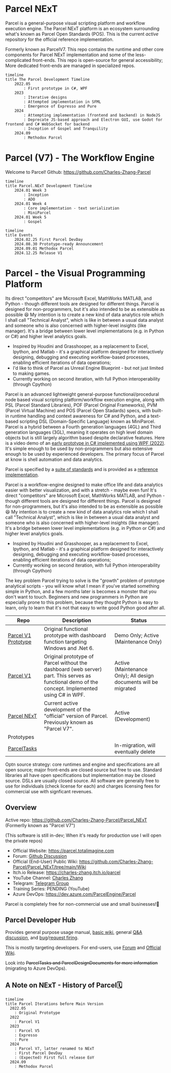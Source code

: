 # Parcel NExT

<!-- Keep it brief. -->

Parcel is a general-purpose visual scripting platform and workflow execution engine. The Parcel NExT platform is an ecosystem surrounding what's known as Parcel Open Standards (POS). This is the current *active* repository for the official reference implementation.

Formerly known as ParcelV7. This repo contains the runtime and other core components for Parcel NExT implementation and some of the less-complicated front-ends. This repo is open-source for general accessibility; More dedicated front-ends are managed in specialized repos.

```mermaid
timeline
title The Parcel Development Timeline
    2022.05
        : First prototype in C#, WPF
    2023
        : Iterative designs
        : Attempted implementation in SFML
        : Emergence of Expresso and Pure
    2024
        : Attempting implementation (frontend and backend) in NodeJS
        : Deprecate JS-based approach and Electron GUI, use Godot for frontend and C# WebSocket for backend
        : Inception of Gospel and Tranquility
    2024.09
        : Methodox Parcel
```

<!-- Including developer (env setup) instructions for new people and new computer setup. -->

# Parcel (V7) - The Workflow Engine

<!-- This is for the website, it's now deprecated, and we should migrate/replace contents with Methodox.io, and manage it in dedicated repo; See MethodoxLandingPageReactWebApp for current official website -->
<!-- This is the entry point of public facing Github Pages -->

Welcome to Parcel!
Github: https://github.com/Charles-Zhang-Parcel

<!-- Consider removing the first timeline - move to personal note; The second timeline can be kept -->
```mermaid
timeline
title Parcel.NExT Development Timeline
    2024.01 Week 3
        : Inception
        : ADO
    2024.01 Week 4
        : Core implementation - text serialization
        : MiniParcel
    2024.01 Week 5
        : Gospel
```

```mermaid
timeline
title Events
    2024.02.25 First Parcel DevDay
    2024.08.30 Prototype-ready Announcement
    2024.09.01 Methodox Parcel
    2024.12.25 Release V1
```

# Parcel - the Visual Programming Platform

Its direct "competitors" are Microsoft Excel, MathWorks MATLAB, and Python - though different tools are designed for different things. Parcel is designed for non-programmers, but it's also intended to be as extensible as possible 😆 My intention is to create a new kind of data analytics role which I shall call "Technical Analyst", which is like in between a usual data analyst and someone who is also concerned with higher-level insights (like manager). It's a bridge between lower level implementations (e.g. in Python or C#) and higher level analytics goals.

* Inspired by Houdini and Grasshooper, as a replacement to Excel, Ipython, and Matlab - it's a graphical platform designed for interactively designing, debugging and executing workflow-based processes, enabling efficient iterations of data operations;
* I'd like to think of Parcel as Unreal Engine Blueprint - but not just limited to making games.
* Currently working on second iteration, with full Python interoperability (through Cpython)

Parcel is an advanced lightweight general-purpose functional/procedural node based visual scripting platform/workflow execution engine, along with PSL (Parcel Standard Libraries), POF (Parcel Original Frameworks), PVM (Parcel Virtual Machine) and POS (Parcel Open Stadards) specs, with built-in runtime handling and context awareness for C# and Python, and a text-based scripting DSL (Domain-Specific Language) known as MiniParcel. Parcel is a hybrid between a Fourth generation languages (4GL) and Third generation languages (3GL), meaning it operates on high level domain objects but is still largely algorithm based despite declarative features. Here is a video demo of an [early prototype in C# implemented using WPF (2022)](https://youtu.be/yEHaf_4y5AE). It's simple enough to be used by non-programmers but also extensive enough to be used by experienced developers. The primary focus of Parcel at know is shell automation and data analytics.

Parcel is specified by a [suite of standards](https://github.com/Charles-Zhang-Parcel/Parcel_NExT/tree/main/Parcel%20Open%20Standard) and is provided as a [reference implementation](https://github.com/Charles-Zhang-Parcel/Parcel_NExT/tree/main/C%23).

Parcel is a workflow-engine designed to make office life and data analytics easier with better visualization, and with a stretch - maybe even fun! It's direct "competitors" are Microsoft Excel, MathWorks MATLAB, and Python - though different tools are designed for different things. Parcel is designed for non-programmers, but it's also intended to be as extensible as possible 😆 My intention is to create a new kind of data analytics role which I shall call "Technical Analyst", which is like in between a usual data analyst and someone who is also concerned with higher-level insights (like manager). It's a bridge between lower level implementations (e.g. in Python or C#) and higher level analytics goals.

* Inspired by Houdini and Grasshooper, as a replacement to Excel, Ipython, and Matlab - it's a graphical platform designed for interactively designing, debugging and executing workflow-based processes, enabling efficient iterations of data operations; 
* Currently working on second iteration, with full Python interoperability (through Cpython)

The key problem Parcel trying to solve is the "growth" problem of prototype analytical scripts - you will know what I mean if you've started something simple in Python, and a few months later is becomes a monster that you don't want to touch. Beginners and new programmers in Python are especially prone to this problem, because they thought Python is easy to learn, only to learn that it's not that easy to write good Python good after all.

|Repo|Description|Status|
|-|-|-|
|[Parcel V1 Prototype](https://github.com/Charles-Zhang-Parcel/Parcel_V1_Prototype)|Original functional prototype with dashboard function targeting Windows and .Net 6.|Demo Only; Active (Maintenance Only)|
|[Parcel V1](https://github.com/Charles-Zhang-Parcel/Parcel_V1)|Original prototype of Parcel without the dashboard (web server) part. This serves as functional demo of the concept. Implemented using C# in WPF.|Active (Maintenance Only); All design documents will be migrated|
|[Parcel NExT](https://github.com/Charles-Zhang-Parcel/Parcel_NExT)|Current active development of the "official" version of Parcel. Previously known as "Parcel V7".|Active (Development)|
|Prototypes|||
|[ParcelTasks](https://github.com/Charles-Zhang-Parcel/ParcelTasks)||In-migration, will eventually delete|

Optn source strategy: core runtimes and engine and specifications are all open source; major front-ends are closed source but free to use. Standard libraries all have open specifications but implementation may be closed source. DSLs are usually closed source. All software are generally free to use for individuals (check license for each) and charges licensing fees for commercial use with signficant revenues.

## Overview

Active repo: https://github.com/Charles-Zhang-Parcel/Parcel_NExT (Formerlly known as "Parcel V7")

(This software is still in-dev; When it's ready for production use I will open the private repos)

* Official Website: https://parcel.totalimagine.com
* Forum: [Github Discussion](https://github.com/Charles-Zhang-Parcel/Parcel_NExT/discussions)
* Official (End-User) Public Wiki: https://github.com/Charles-Zhang-Parcel/Parcel_NExT/tree/main/Wiki
* Itch.io Release: https://charles-zhang.itch.io/parcel
* YouTube Channel: [Charles Zhang](https://www.youtube.com/playlist?list=PLuGKdF2KHaWF6V9-eUWfelc5ZAoHCUbej) <!--In the forseeable future I will be the only one developing this, and to save management effort, I will just take all the glory and manage it under my own accounts.-->
* Telegram: [Telegram Group](https://t.me/+zFs-woUjnLVlNjUx)
* Training Series: PENDING (YouTube)
* Azure DevOps: https://dev.azure.com/ParcelEngine/Parcel

Parcel is completely free for non-commercial use and small businesses!🎉

## Parcel Developer Hub

Provides general purpose usage manual, [basic wiki](https://github.com/Charles-Zhang-Parcel/Parcel_NExT/tree/main/Wiki), general [Q&amp;A discussion](https://github.com/Charles-Zhang-Parcel/Parcel_NExT/discussions/categories/technical), and [bug](https://github.com/Charles-Zhang-Parcel/Parcel_NExT/issues)/[request firing](https://github.com/Charles-Zhang-Parcel/Parcel_NExT/discussions/categories/ideas).

This is mostly targeting developers. For end-users, use [Forum](https://github.com/Charles-Zhang-Parcel/Parcel_NExT/discussions) and [Official Wiki](https://github.com/Charles-Zhang-Parcel/Parcel_NExT/tree/main/Wiki).

Look into ~~ParcelTasks and ParcelDesignDocuments for more information~~ (migrating to Azure DevOps).

## A Note on NExT - History of Parcel🗓️

```mermaid
timeline
title Parcel Iterations before Main Version
  2022.05
    : Original Prototype
  2022
    : Parcel V1
  2023
    : Parcel V5
    : Expresso
    : Pure
  2024
    : Parcel V7, latter renamed to NExT
    : First Parcel DevDay
    : (Expected) First full release EoY
  2024.09
    : Methodox Parcel
```
